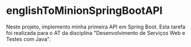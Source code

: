 # englishToMinionSpringBootAPI
Neste projeto, implemento minha primeira API em Spring Boot. Esta tarefa foi realizada para o AT da disciplina "Desenvolvimento de Serviços Web e Testes com Java".
